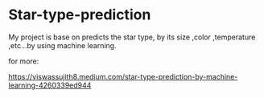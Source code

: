 # Star-type-prediction
My project is base on predicts the star type, by its size ,color ,temperature ,etc...by using machine learning.

for more:

https://viswassujith8.medium.com/star-type-prediction-by-machine-learning-4260339ed944
